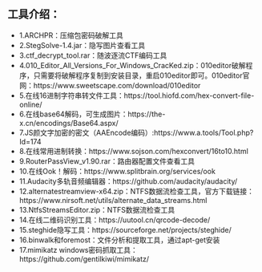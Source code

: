 <h2>工具介绍：</h2>
<ul>
<li>
1.ARCHPR：压缩包密码破解工具<br>
</li>
<li>
2.StegSolve-1.4.jar：隐写图片查看工具<br>
</li>
<li>
3.ctf_decrypt_tool.rar：随波逐流CTF编码工具<br>
</li>
<li>
4.010_Editor_All_Versions_For_Windows_CracKed.zip：010editor破解程序，只需要将破解程序复制到安装目录，重启010editor即可。010editor官网：https://www.sweetscape.com/download/010editor
<br>
</li>
<li>
5.在线16进制字符串转文件工具：https://tool.hiofd.com/hex-convert-file-online/<br>
</li>
<li>
6.在线base64解码，可生成图片：https://the-x.cn/encodings/Base64.aspx/<br>
</li>
<li>
7.JS颜文字加密的密文（AAEncode编码）:https://www.a.tools/Tool.php?Id=174<br>
</li>
<li>
8.在线常用进制转换：https://www.sojson.com/hexconvert/16to10.html<br>
</li>
<li>
9.RouterPassView_v1.90.rar：路由器配置文件查看工具<br>
</li>
<li>
10.在线Ook！解码：https://www.splitbrain.org/services/ook<br>
</li>
<li>
11.Audacity多轨音频编辑器：https://github.com/audacity/audacity/<br>
</li>
<li>
12.alternatestreamview-x64.zip：NTFS数据流检查工具，官方下载链接：https://www.nirsoft.net/utils/alternate_data_streams.html<br>
</li>
<li>
13.NtfsStreamsEditor.zip：NTFS数据流检查工具<br>
</li>
<li>
14.在线二维码识别工具：https://uutool.cn/qrcode-decode/<br>
</li>
<li>
15.steghide隐写工具：https://sourceforge.net/projects/steghide/<br>
</li>
<li>
16.binwalk和foremost：文件分析和提取工具，通过apt-get安装<br>
</li>
<li>
17.mimikatz windows密码抓取工具：https://github.com/gentilkiwi/mimikatz/<br>
</li>
<ul>

